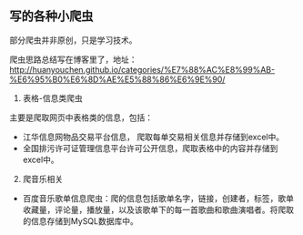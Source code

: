 ## 写的各种小爬虫

部分爬虫并非原创，只是学习技术。

爬虫思路总结写在博客里了，地址：
http://huanyouchen.github.io/categories/%E7%88%AC%E8%99%AB-%E6%95%B0%E6%8D%AE%E5%88%86%E6%9E%90/

1. 表格-信息类爬虫

主要是爬取网页中表格类的信息，包括：

  - 江华信息网物品交易平台信息， 爬取每单交易相关信息并存储到excel中。
  - 全国排污许可证管理信息平台许可公开信息，爬取表格中的内容并存储到excel中。

2. 爬音乐相关

 - 百度音乐歌单信息爬虫：爬的信息包括歌单名字，链接，创建者，标签，歌单收藏量，评论量，播放量，以及该歌单下的每一首歌曲和歌曲演唱者。将爬取的信息存储到MySQL数据库中。

